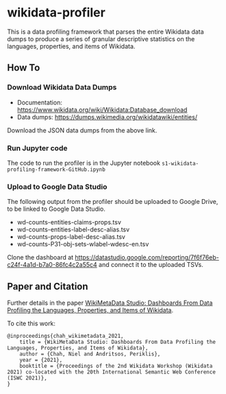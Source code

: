 # wikidata-profiler

This is a data profiling framework that parses the entire Wikidata data dumps to produce a series of granular descriptive statistics on the languages, properties, and items of Wikidata.

## How To

### Download Wikidata Data Dumps

- Documentation: https://www.wikidata.org/wiki/Wikidata:Database_download
- Data dumps: https://dumps.wikimedia.org/wikidatawiki/entities/

Download the JSON data dumps from the above link.

### Run Jupyter code

The code to run the profiler is in the Jupyter notebook `s1-wikidata-profiling-framework-GitHub.ipynb`

### Upload to Google Data Studio

The following output from the profiler should be uploaded to Google Drive, to be linked to Google Data Studio.

- wd-counts-entities-claims-props.tsv
- wd-counts-entities-label-desc-alias.tsv
- wd-counts-props-label-desc-alias.tsv
- wd-counts-P31-obj-sets-wlabel-wdesc-en.tsv

Clone the dashboard at https://datastudio.google.com/reporting/7f6f76eb-c24f-4a1d-b7a0-86fc4c2a55c4 and connect it to the uploaded TSVs.


## Paper and Citation

Further details in the paper [WikiMetaData Studio: Dashboards From Data Profiling the Languages, Properties, and Items of Wikidata](http://ceur-ws.org/Vol-2982/paper-13.pdf).

To cite this work:

```
@inproceedings{chah_wikimetadata_2021,
	title = {WikiMetaData Studio: Dashboards From Data Profiling the Languages, Properties, and Items of Wikidata},
	author = {Chah, Niel and Andritsos, Periklis},
	year = {2021},
	booktitle = {Proceedings of the 2nd Wikidata Workshop (Wikidata 2021) co-located with the 20th International Semantic Web Conference (ISWC 2021)},
}
```




